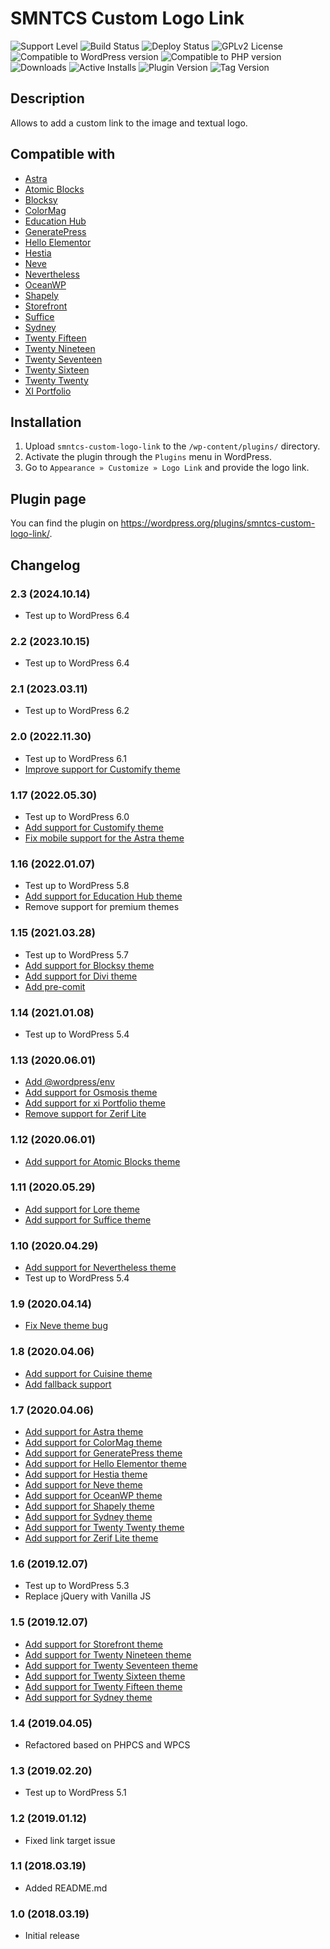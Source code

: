 # SMNTCS Custom Logo Link

![Support Level](https://img.shields.io/badge/support-active-green.svg)
![Build Status](https://github.com/nielslange/smntcs-custom-logo-link/actions/workflows/test.yml/badge.svg)
![Deploy Status](https://github.com/nielslange/smntcs-custom-logo-link/actions/workflows/deploy.yml/badge.svg)
![GPLv2 License](https://img.shields.io/github/license/nielslange/smntcs-custom-logo-link.svg)
![Compatible to WordPress version](https://plugintests.com/plugins/smntcs-custom-logo-link/wp-badge.svg)
![Compatible to PHP version](https://plugintests.com/plugins/smntcs-custom-logo-link/php-badge.svg)
![Downloads](https://img.shields.io/wordpress/plugin/dt/smntcs-custom-logo-link.svg)
![Active Installs](https://img.shields.io/wordpress/plugin/installs/smntcs-disable-rest-api-user-endpoints.svg)
![Plugin Version](https://img.shields.io/wordpress/plugin/v/smntcs-custom-logo-link.svg)
![Tag Version](https://img.shields.io/github/tag/nielslange/smntcs-custom-logo-link.svg)

## Description

Allows to add a custom link to the image and textual logo.

## Compatible with

-   [Astra](https://wordpress.org/themes/astra/)
-   [Atomic Blocks](https://wordpress.org/themes/atomic-blocks/)
-   [Blocksy](https://wordpress.org/themes/blocksy/)
-   [ColorMag](https://wordpress.org/themes/colormag/)
-   [Education Hub](https://wordpress.org/themes/education-hub/)
-   [GeneratePress](https://wordpress.org/themes/generatepress/)
-   [Hello Elementor](https://wordpress.org/themes/hello-elementor/)
-   [Hestia](https://wordpress.org/themes/hestia/)
-   [Neve](https://wordpress.org/themes/neve/)
-   [Nevertheless](https://wordpress.org/themes/nevertheless/)
-   [OceanWP](https://wordpress.org/themes/oceanwp/)
-   [Shapely](https://wordpress.org/themes/shapely/)
-   [Storefront](https://wordpress.org/themes/storefront/)
-   [Suffice](https://wordpress.org/themes/suffice/)
-   [Sydney](https://wordpress.org/themes/sydney/)
-   [Twenty Fifteen](https://wordpress.org/themes/twentyfifteen/)
-   [Twenty Nineteen](https://wordpress.org/themes/twentynineteen/)
-   [Twenty Seventeen](https://wordpress.org/themes/twentyseventeen/)
-   [Twenty Sixteen](https://wordpress.org/themes/twentysixteen/)
-   [Twenty Twenty](https://wordpress.org/themes/twentytwenty/)
-   [XI Portfolio](https://wordpress.org/themes/xi-portfolio/)

## Installation

1. Upload `smntcs-custom-logo-link` to the `/wp-content/plugins/` directory.
2. Activate the plugin through the `Plugins` menu in WordPress.
3. Go to `Appearance » Customize » Logo Link` and provide the logo link.

## Plugin page

You can find the plugin on <https://wordpress.org/plugins/smntcs-custom-logo-link/>.

## Changelog

### 2.3 (2024.10.14)

-   Test up to WordPress 6.4

### 2.2 (2023.10.15)

-   Test up to WordPress 6.4

### 2.1 (2023.03.11)

-   Test up to WordPress 6.2

### 2.0 (2022.11.30)

-   Test up to WordPress 6.1
-   [Improve support for Customify theme](https://github.com/nielslange/smntcs-custom-logo-link/issues/75)

### 1.17 (2022.05.30)

-   Test up to WordPress 6.0
-   [Add support for Customify theme](https://github.com/nielslange/smntcs-custom-logo-link/issues/75)
-   [Fix mobile support for the Astra theme](https://github.com/nielslange/smntcs-custom-logo-link/issues/79)

### 1.16 (2022.01.07)

-   Test up to WordPress 5.8
-   [Add support for Education Hub theme](https://github.com/nielslange/smntcs-custom-logo-link/issues/64)
-   Remove support for premium themes

### 1.15 (2021.03.28)

-   Test up to WordPress 5.7
-   [Add support for Blocksy theme](https://github.com/nielslange/smntcs-custom-logo-link/issues/50)
-   [Add support for Divi theme](https://github.com/nielslange/smntcs-custom-logo-link/issues/56)
-   [Add pre-comit](https://github.com/nielslange/smntcs-custom-logo-link/issues/58)

### 1.14 (2021.01.08)

-   Test up to WordPress 5.4

### 1.13 (2020.06.01)

-   [Add @wordpress/env](https://github.com/nielslange/smntcs-custom-logo-link/issues/39)
-   [Add support for Osmosis theme](https://github.com/nielslange/smntcs-custom-logo-link/issues/34)
-   [Add support for xi Portfolio theme](https://github.com/nielslange/smntcs-custom-logo-link/issues/38)
-   [Remove support for Zerif Lite](https://github.com/nielslange/smntcs-custom-logo-link/issues/42)

### 1.12 (2020.06.01)

-   [Add support for Atomic Blocks theme](https://github.com/nielslange/smntcs-custom-logo-link/issues/31)

### 1.11 (2020.05.29)

-   [Add support for Lore theme](https://github.com/nielslange/smntcs-custom-logo-link/issues/28)
-   [Add support for Suffice theme](https://github.com/nielslange/smntcs-custom-logo-link/issues/27)

### 1.10 (2020.04.29)

-   [Add support for Nevertheless theme](https://github.com/nielslange/smntcs-custom-logo-link/issues/11)
-   Test up to WordPress 5.4

### 1.9 (2020.04.14)

-   [Fix Neve theme bug](https://github.com/nielslange/smntcs-custom-logo-link/issues/9)

### 1.8 (2020.04.06)

-   [Add support for Cuisine theme](https://github.com/nielslange/smntcs-custom-logo-link/issues/7)
-   [Add fallback support](https://github.com/nielslange/smntcs-custom-logo-link/issues/7)

### 1.7 (2020.04.06)

-   [Add support for Astra theme](https://github.com/nielslange/smntcs-custom-logo-link/issues/5)
-   [Add support for ColorMag theme](https://github.com/nielslange/smntcs-custom-logo-link/issues/5)
-   [Add support for GeneratePress theme](https://github.com/nielslange/smntcs-custom-logo-link/issues/5)
-   [Add support for Hello Elementor theme](https://github.com/nielslange/smntcs-custom-logo-link/issues/5)
-   [Add support for Hestia theme](https://github.com/nielslange/smntcs-custom-logo-link/issues/5)
-   [Add support for Neve theme](https://github.com/nielslange/smntcs-custom-logo-link/issues/5)
-   [Add support for OceanWP theme](https://github.com/nielslange/smntcs-custom-logo-link/issues/5)
-   [Add support for Shapely theme](https://github.com/nielslange/smntcs-custom-logo-link/issues/5)
-   [Add support for Sydney theme](https://github.com/nielslange/smntcs-custom-logo-link/issues/5)
-   [Add support for Twenty Twenty theme](https://github.com/nielslange/smntcs-custom-logo-link/issues/5)
-   [Add support for Zerif Lite theme](https://github.com/nielslange/smntcs-custom-logo-link/issues/5)

### 1.6 (2019.12.07)

-   Test up to WordPress 5.3
-   Replace jQuery with Vanilla JS

### 1.5 (2019.12.07)

-   [Add support for Storefront theme](https://github.com/nielslange/smntcs-custom-logo-link/issues/2)
-   [Add support for Twenty Nineteen theme](https://github.com/nielslange/smntcs-custom-logo-link/issues/2)
-   [Add support for Twenty Seventeen theme](https://github.com/nielslange/smntcs-custom-logo-link/issues/2)
-   [Add support for Twenty Sixteen theme](https://github.com/nielslange/smntcs-custom-logo-link/issues/2)
-   [Add support for Twenty Fifteen theme](https://github.com/nielslange/smntcs-custom-logo-link/issues/2)
-   [Add support for Sydney theme](https://github.com/nielslange/smntcs-custom-logo-link/issues/2)

### 1.4 (2019.04.05)

-   Refactored based on PHPCS and WPCS

### 1.3 (2019.02.20)

-   Test up to WordPress 5.1

### 1.2 (2019.01.12)

-   Fixed link target issue

### 1.1 (2018.03.19)

-   Added README.md

### 1.0 (2018.03.19)

-   Initial release
